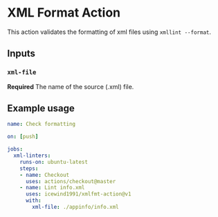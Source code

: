# XML Format Action

This action validates the formatting of xml files using `xmllint --format`.

## Inputs

### `xml-file`

**Required** The name of the source (.xml) file.

## Example usage

```yml
name: Check formatting

on: [push]

jobs:
  xml-linters:
    runs-on: ubuntu-latest
    steps:
    - name: Checkout
      uses: actions/checkout@master
    - name: Lint info.xml
      uses: icewind1991/xmlfmt-action@v1
      with:
        xml-file: ./appinfo/info.xml
```
